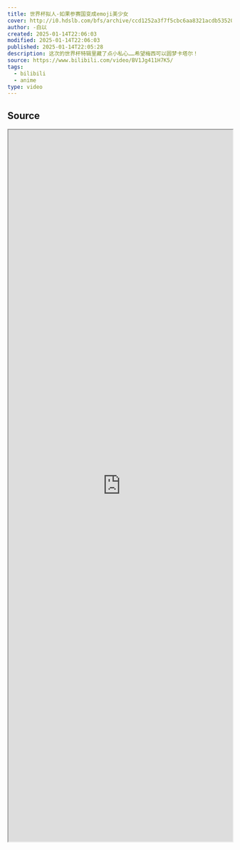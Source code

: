```yaml
---
title: 世界杯拟人-如果参赛国变成emoji美少女
cover: http://i0.hdslb.com/bfs/archive/ccd1252a3f7f5cbc6aa8321acdb53520ba6321c2.jpg@189w_107h.webp
author: -白以
created: 2025-01-14T22:06:03
modified: 2025-01-14T22:06:03
published: 2025-01-14T22:05:28
description: 这次的世界杯特辑里藏了点小私心……希望梅西可以圆梦卡塔尔！
source: https://www.bilibili.com/video/BV1Jg411H7K5/
tags:
  - bilibili
  - anime
type: video
---
```

## Source

<iframe src='https://player.bilibili.com/player.html?isOutside=true&bvid=BV1Jg411H7K5&p=1&autoplay=false' style='height:40vh;width:100%' class='iframe-radius' allow='fullscreen'/><center>via: <a href='https://www.bilibili.com/video/BV1Jg411H7K5' target='_blank' class='external-link'>https://www.bilibili.com/video/BV1Jg411H7K5</a></center>


## Notes

